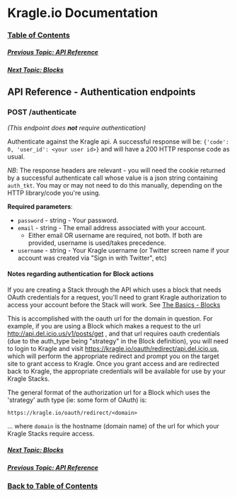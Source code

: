 # Kragle.io Documentation

### [Table of Contents](../README.md)

##### [Previous Topic: API Reference](../API_Reference.md)

##### [Next Topic: Blocks](./Blocks.md)

## API Reference - Authentication endpoints


### POST /authenticate

_(This endpoint does **not** require authentication)_

Authenticate against the Kragle api. A successful response will be: `{'code': 0, 'user_id': <your user id>}` and will have a 200 HTTP response code as usual.

*NB*: The response headers are relevant - you will need the cookie returned by a successful authenticate call whose value is a json string containing `auth_tkt`. You may or may not need to do this manually, depending on the HTTP library/code you're using.

**Required parameters**:
  - `password` - string - Your password.
  - `email` - string - The email address associated with your account.
    - Either email OR username are required, not both. If both are provided, username is used/takes precedence.
  - `username` - string - Your Kragle username (or Twitter screen name if your account was created via "Sign in with Twitter", etc)

#### Notes regarding authentication for Block actions

If you are creating a Stack through the API which uses a block that needs OAuth credentials for a request, you'll need to grant Kragle authorization to access your account before the Stack will work. See [The Basics - Blocks](../The_Basics/Blocks.md)

This is accomplished with the oauth url for the domain in question. For example, if you are using a Block which makes a request to the url http://api.del.icio.us/v1/posts/get , and that url requires oauth credentials (due to the auth_type being "strategy" in the Block definition), you will need to login to Kragle and visit https://kragle.io/oauth/redirect/api.del.icio.us, which will perform the appropriate redirect and prompt you on the target site to grant access to Kragle. Once you grant access and are redirected back to Kragle, the appropriate credentials will be available for use by your Kragle Stacks.

The general format of the authorization url for a Block which uses the 'strategy' auth type (ie: some form of OAuth) is:

```
https://kragle.io/oauth/redirect/<domain>
```

... where `domain` is the hostname (domain name) of the url for which your Kragle Stacks require access.

##### [Next Topic: Blocks](./Blocks.md)

##### [Previous Topic: API Reference](../API_Reference.md)

### [Back to Table of Contents](../README.md)

